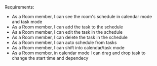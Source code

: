Requirements:

- As a Room member, I can see the room's schedule in calendar mode and task mode
- As a Room member, I can add the task to the schedule
- As a Room member, I can edit the task in the schedule
- As a Room member, I can delete the task in the schedule
- As a Room member, I can auto schedule from tasks
- As a Room member, I can shift into calendar/task mode
- As a Room member, in calendar mode I can drag and drop task to change the start time and dependecy
